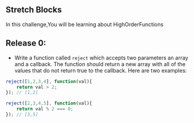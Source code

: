 ## Stretch Blocks

In this challenge,You will be learning about HighOrderFunctions

## Release 0:


- Write a function called `reject` which accepts two parameters an array and a callback. The function should return a new array with all of the values that do not return true to the callback. Here are two examples:
```js
reject([1,2,3,4], function(val){
    return val > 2;
}); // [1,2]

reject([2,3,4,5], function(val){
    return val % 2 === 0;
}); // [3,5]
```

